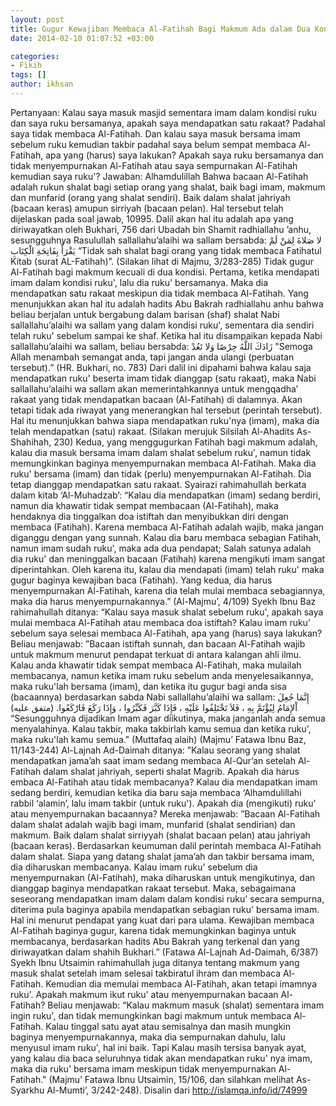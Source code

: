 ```yaml
---
layout: post
title: Gugur Kewajiban Membaca Al-Fatihah Bagi Makmum Ada dalam Dua Kondisi
date: 2014-02-10 01:07:52 +03:00

categories:
- Fikih
tags: []
author: ikhsan
---
```

Pertanyaan:
Kalau saya masuk masjid sementara imam dalam kondisi ruku dan saya ruku bersamanya, apakah saya mendapatkan satu rakaat? Padahal saya tidak membaca Al-Fatihah. Dan kalau saya masuk bersama imam sebelum ruku kemudian takbir padahal saya belum sempat membaca Al-Fatihah, apa yang (harus) saya lakukan? Apakah saya ruku bersamanya dan tidak menyempurnakan Al-Fatihah atau saya sempurnakan Al-Fatihah kemudian saya ruku'?
Jawaban:
Alhamdulillah
Bahwa bacaan Al-Fatihah adalah rukun shalat bagi setiap orang yang shalat, baik bagi imam, makmum dan munfarid (orang yang shalat sendiri). Baik dalam shalat jahriyah (bacaan keras) amupun sirriyah (bacaan pelan). Hal tersebut telah dijelaskan pada soal jawab, 10995. Dalil akan hal itu adalah apa yang diriwayatkan oleh Bukhari, 756 dari Ubadah bin Shamit radhiallahu ’anhu, sesungguhnya Rasulullah sallallahu’alaihi wa sallam bersabda:
لا صَلاةَ لِمَنْ لَمْ يَقْرَأْ بِفَاتِحَةِ الْكِتَابِ
“Tidak sah shalat bagi orang yang tidak membaca Fatihatul Kitab (surat AL-Fatihah)”. (Silakan lihat di Majmu, 3/283-285)
Tidak gugur Al-Fatihah bagi makmum kecuali di dua kondisi.
Pertama, ketika mendapati imam dalam kondisi ruku', lalu dia ruku' bersamanya. Maka dia mendapatkan satu rakaat meskipun dia tidak membaca Al-Fatihah. Yang menunjukkan akan hal itu adalah hadits Abu Bakrah radhiallahu anhu bahwa beliau berjalan untuk bergabung dalam barisan (shaf) shalat Nabi sallallahu’alaihi wa sallam yang dalam kondisi ruku', sementara dia sendiri telah ruku' sebelum sampai ke shaf. Ketika hal itu disampaikan kepada Nabi sallallahu’alaihi wa sallam, beliau bersabda:
زَادَكَ اللَّهُ حِرْصًا وَلا تَعُدْ
"Semoga Allah menambah semangat anda, tapi jangan anda ulangi (perbuatan tersebut).” (HR. Bukhari, no. 783)
Dari dalil ini dipahami bahwa kalau saja mendapatkan ruku' beserta imam tidak dianggap (satu rakaat), maka Nabi sallallahu’alaihi wa sallam akan memerintahkannya untuk mengqadha’ rakaat yang tidak mendapatkan bacaan (Al-Fatihah) di dalamnya. Akan tetapi tidak ada riwayat yang menerangkan hal tersebut (perintah tersebut). Hal itu menunjukkan bahwa siapa mendapatkan ruku'nya (imam), maka dia telah mendapatkan (satu) rakaat. (Silakan merujuk Silsilah Al-Ahadits As-Shahihah, 230)
Kedua, yang menggugurkan Fatihah bagi makmum adalah, kalau dia masuk bersama imam dalam shalat sebelum ruku', namun tidak memungkinkan baginya menyempurnakan membaca Al-Fatihah. Maka dia ruku' bersama (imam) dan tidak (perlu) menyempurnakan Al-Fatihah. Dia tetap dianggap mendapatkan satu rakaat.
Syairazi rahimahullah berkata dalam kitab ‘Al-Muhadzab’: “Kalau dia mendapatkan (imam) sedang berdiri, namun dia khawatir tidak sempat membacaan (Al-Fatihah), maka hendaknya dia tinggalkan doa istiftah dan menyibukkan diri dengan membaca (Fatihah). Karena membaca Al-Fatihah adalah wajib, maka jangan diganggu dengan yang sunnah. Kalau dia baru membaca sebagian Fatihah, namun imam sudah ruku', maka ada dua pendapat; Salah satunya adalah dia ruku' dan meninggalkan bacaan (Fatihah) karena mengikuti imam sangat diperintahkan. Oleh karena itu, kalau dia mendapati (imam) telah ruku' maka gugur baginya kewajiban baca (Fatihah). Yang kedua, dia harus menyempurnakan Al-Fatihah, karena dia telah mulai membaca sebagiannya, maka dia harus menyempurnakannya.” (Al-Majmu’, 4/109)
Syekh Ibnu Baz rahimahullah ditanya:
“Kalau saya masuk shalat sebelum ruku', apakah saya mulai membaca Al-Fatihah atau membaca doa istiftah? Kalau imam ruku' sebelum saya selesai membaca Al-Fatihah, apa yang (harus) saya lakukan?
Beliau menjawab:
”Bacaan istiftah sunnah, dan bacaan Al-Fatihah wajib untuk makmum menurut pendapat terkuat di antara kalangan ahli ilmu. Kalau anda khawatir tidak sempat membaca Al-Fatihah, maka mulailah membacanya, namun ketika imam ruku sebelum anda menyelesaikannya, maka ruku'lah bersama (imam), dan ketika itu gugur bagi anda sisa (bacaannya) berdasarkan sabda Nabi sallallahu’alaihi wa sallam:
إِنَّمَا جُعِلَ اْلإِمَامُ لِيُؤْتَمَّ بِهِ ، فَلاَ تَخْتَلِفُوا عَلَيْهِ ، فَإِذَا كَبَّرَ فَكَبِّرُوا ، وَإِذَا رَكَعَ فَارْكَعُوا. (متفق عليه)
“Sesungguhnya dijadikan Imam agar diikutinya, maka janganlah anda semua menyalahinya. Kalau takbir, maka takbirlah kamu semua dan ketika ruku', maka ruku'lah kamu semua." (Muttafaq alaih)
(Majmu’ Fatawa Ibnu Baz, 11/143-244)
Al-Lajnah Ad-Daimah ditanya:
”Kalau seorang yang shalat mendapatkan jama’ah saat imam sedang membaca Al-Qur’an setelah Al-Fatihah dalam shalat jahriyah, seperti shalat Magrib. Apakah dia harus embaca Al-Fatihah atau tidak membacanya? Kalau dia mendapatkan imam sedang berdiri, kemudian ketika dia baru saja membaca ‘Alhamdulillahi rabbil ‘alamin’, lalu imam takbir (untuk ruku'). Apakah dia (mengikuti) ruku' atau menyempurnakan bacaannya?
Mereka menjawab:
”Bacaan Al-Fatihah dalam shalat adalah wajib bagi imam, munfarid (shalat sendirian) dan makmum. Baik dalam shalat sirriyyah (shalat bacaan pelan) atau jahriyah (bacaan keras). Berdasarkan keumuman dalil perintah membaca Al-Fatihah dalam shalat. Siapa yang datang shalat jama’ah dan takbir bersama imam, dia diharuskan membacanya. Kalau imam ruku' sebelum dia menyempurnakan (Al-Fatihah), maka diharuskan untuk mengikutinya, dan dianggap baginya mendapatkan rakaat tersebut. Maka, sebagaimana seseorang mendapatkan imam dalam dalam kondisi ruku' secara sempurna, diterima pula baginya apabila mendapatkan sebagian ruku' bersama imam. Hal ini menurut pendapat yang kuat dari para ulama. Kewajiban membaca Al-Fatihah baginya gugur, karena tidak memungkinkan baginya untuk membacanya, berdasarkan hadits Abu Bakrah yang terkenal dan yang diriwayatkan dalam shahih Bukhari.” (Fatawa Al-Lajnah Ad-Daimah, 6/387)
Syekh Ibnu Utsaimin rahimahullah juga ditanya tentang makmum yang masuk shalat setelah imam selesai takbiratul ihram dan membaca Al-Fatihah. Kemudian dia memulai membaca Al-Fatihah, akan tetapi imamnya ruku'. Apakah makmum ikut ruku' atau menyempurnakan bacaan Al-Fatihah?
Beliau menjawab: “Kalau makmum masuk (shalat) sementara imam ingin ruku', dan tidak memungkinkan bagi makmum untuk membaca Al-Fatihah. Kalau tinggal satu ayat atau semisalnya dan masih mungkin baginya menyempurnakannya, maka dia sempurnakan dahulu, lalu menyusul imam ruku', hal ini baik. Tapi Kalau masih tersisa banyak ayat, yang kalau dia baca seluruhnya tidak akan mendapatkan ruku' nya imam, maka dia ruku' bersama imam meskipun tidak menyempurnakan Al-Fatihah."
(Majmu’ Fatawa Ibnu Utsaimin, 15/106, dan silahkan melihat As-Syarkhu Al-Mumti’, 3/242-248).
Disalin dari http://islamqa.info/id/74999

